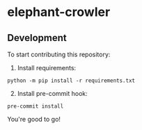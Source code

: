 # elephant-crowler

## Development
To start contributing this repository:

1. Install requirements:
```
python -m pip install -r requirements.txt
```

2. Install pre-commit hook:
```
pre-commit install
```

You're good to go!
